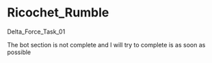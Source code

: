 # Ricochet_Rumble
Delta_Force_Task_01

The bot section is not complete and I will try to complete is as soon as possible
